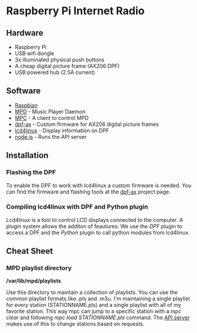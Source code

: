 Raspberry Pi Internet Radio
===========================

## Hardware

* Raspberry Pi
* USB wifi dongle
* 3x illuminated physical push buttons
* A cheap digital picture frame (AX206 DPF)
* USB powered hub (2.5A current)

## Software

* [Raspbian](http://www.raspbian.org)
* [MPD](http://www.musicpd.org) - Music Player Daemon
* [MPC](http://www.musicpd.org/clients/mpc/) - A client to control MPD
* [dpf-ax](http://sourceforge.net/projects/dpf-ax/) - Custom firmware for AX206 digital picture frames
* [lcd4linux](http://ssl.bulix.org/projects/lcd4linux/) - Display information on DPF
* [node.js](http://nodejs.org) - Runs the API server

## Installation

### Flashing the DPF

To enable the DPF to work with lcd4linux a custom firmware is needed. You can find the firmware and flashing tools at the [dpf-ax](http://sourceforge.net/projects/dpf-ax/files/?source=navbar) project page.

### Compiling lcd4linux with DPF and Python plugin

Lcd4linux is a tool to control LCD displays connected to the computer. A plugin system allows the additon of feautures. We use the *DPF* plugin to access a DPF and the *Python* plugin to call python modules from lcd4linux.

## Cheat Sheet

### MPD playlist directory

**/var/lib/mpd/playlists**

Use this directory to maintain a collection of playlists. You can use the common playlist formats like .pls and .m3u. I'm maintaining a single playlist for every station (STATIONNAME.pls) and a single playlist with all of my favorite station. This way mpc can jump to a specific station with a *mpc clear* and following *mpc load STATIONNAME.pls* command. The [API server](chrisfmserver.js) makes use of this to change stations based on requests.
